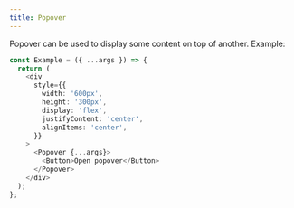 ```yaml
---
title: Popover
---
```


Popover can be used to display some content on top of another. Example:

```ts
const Example = ({ ...args }) => {
  return (
    <div
      style={{
        width: '600px',
        height: '300px',
        display: 'flex',
        justifyContent: 'center',
        alignItems: 'center',
      }}
    >
      <Popover {...args}>
        <Button>Open popover</Button>
      </Popover>
    </div>
  );
};
```
